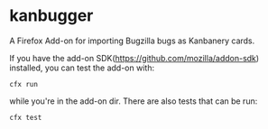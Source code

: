 kanbugger
=========

A Firefox Add-on for importing Bugzilla bugs as Kanbanery cards.

If you have the add-on SDK(https://github.com/mozilla/addon-sdk)
installed, you can test the add-on with:

`cfx run`

while you're in the add-on dir. There are also tests that can be run:

`cfx test`
